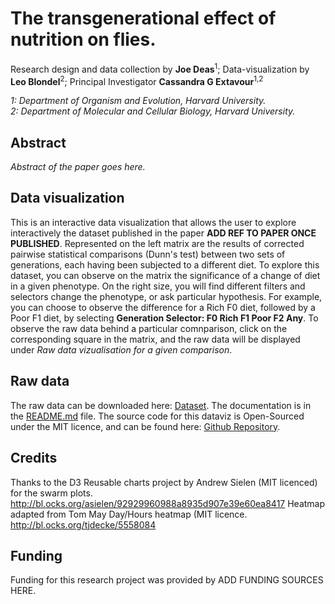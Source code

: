 # The transgenerational effect of nutrition on flies.

Research design and data collection by **Joe Deas**<sup>1</sup>; Data-visualization by **Leo Blondel**<sup>2</sup>;
Principal Investigator **Cassandra G Extavour**<sup>1,2</sup>

*1: Department of Organism and Evolution, Harvard University.*  
*2: Department of Molecular and Cellular Biology, Harvard University.*
## Abstract

*Abstract of the paper goes here.*

## Data visualization

This is an interactive data visualization that allows the user to explore interactively the dataset published in the paper **ADD REF TO PAPER ONCE PUBLISHED**.
Represented on the left matrix are the results of corrected pairwise statistical comparisons (Dunn's test) between two sets of generations, each having been subjected to a different diet.
To explore this dataset, you can observe on the matrix the significance of a change of diet in a given phenotype. On the right size, you will find different filters and selectors change the phenotype, or ask particular hypothesis.
For example, you can choose to observe the difference for a Rich F0 diet, followed by a Poor F1 diet, by selecting **Generation Selector: F0 Rich F1 Poor F2 Any**.
To observe the raw data behind a particular comnparison, click on the corresponding square in the matrix, and the raw data will be displayed under *Raw data vizualisation for a given comparison*.

## Raw data

The raw data can be downloaded here: <a href="./dataset/dataset.zip">Dataset</a>. The documentation is in the <a href="https://github.com/extavourlab/TransgenerationalEffectOfNutrition/tree/master/dataset">README.md</a> file. The source code for this dataviz is Open-Sourced under the MIT licence, and can be found here: <a href="https://github.com/extavourlab/TransgenerationalEffectOfNutrition">Github Repository</a>.

## Credits

Thanks to the D3 Reusable charts project by Andrew Sielen (MIT licenced) for the swarm plots. http://bl.ocks.org/asielen/92929960988a8935d907e39e60ea8417
Heatmap adapted from Tom May Day/Hours heatmap (MIT licence. http://bl.ocks.org/tjdecke/5558084

## Funding

Funding for this research project was provided by ADD FUNDING SOURCES HERE.
